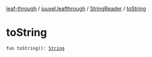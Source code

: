 [leaf-through](../../index.md) / [juuxel.leafthrough](../index.md) / [StringReader](index.md) / [toString](./to-string.md)

# toString

`fun toString(): `[`String`](https://kotlinlang.org/api/latest/jvm/stdlib/kotlin/-string/index.html)